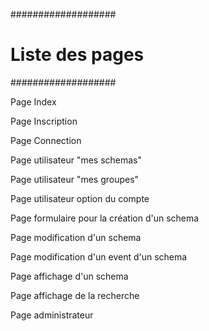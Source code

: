 ###################
# Liste des pages #
###################

Page Index

Page Inscription

Page Connection

Page utilisateur "mes schemas"

Page utilisateur "mes groupes"

Page utilisateur option du compte

Page formulaire pour la création d'un schema

Page modification d'un schema

Page modification d'un event d'un schema

Page affichage d'un schema

Page affichage de la recherche

Page administrateur
